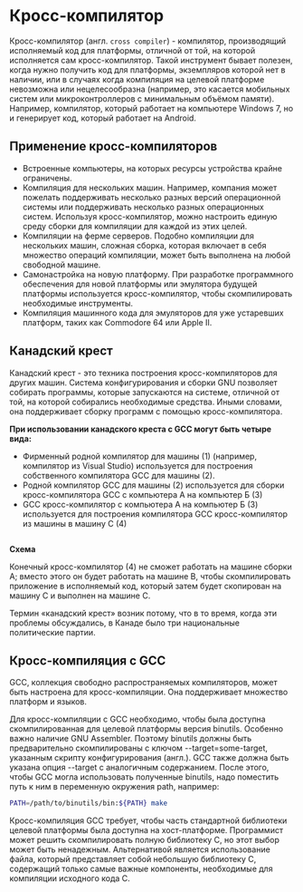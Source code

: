 # Кросс-компилятор

Кросс-компилятор (англ. `cross compiler`) - компилятор, производящий исполняемый код для платформы, отличной от той, на которой исполняется сам кросс-компилятор. Такой инструмент бывает полезен, когда нужно получить код для платформы, экземпляров которой нет в наличии, или в случаях когда компиляция на целевой платформе невозможна или нецелесообразна (например, это касается мобильных систем или микроконтроллеров с минимальным объёмом памяти). Например, компилятор, который работает на компьютере Windows 7, но и генерирует код, который работает на Android.

## Применение кросс-компиляторов

- Встроенные компьютеры, на которых ресурсы устройства крайне ограничены.
- Компиляция для нескольких машин. Например, компания может пожелать поддерживать несколько разных версий операционной системы или поддерживать несколько разных операционных систем. Используя кросс-компилятор, можно настроить единую среду сборки для компиляции для каждой из этих целей.
- Компиляции на ферме серверов. Подобно компиляции для нескольких машин, сложная сборка, которая включает в себя множество операций компиляции, может быть выполнена на любой свободной машине.
- Самонастройка на новую платформу. При разработке программного обеспечения для новой платформы или эмулятора будущей платформы используется кросс-компилятор, чтобы скомпилировать необходимые инструменты.
- Компиляция машинного кода для эмуляторов для уже устаревших платформ, таких как Commodore 64 или Apple II.

## Канадский крест

Канадский крест - это техника построения кросс-компиляторов для других машин. Система конфигурирования и сборки GNU позволяет собирать программы, которые запускаются на системе, отличной от той, на которой собирались необходимые средства. Иными словами, она поддерживает сборку программ с помощью кросс-компилятора.

**При использовании канадского креста c GCC могут быть четыре вида:**

- Фирменный родной компилятор для машины (1) (например, компилятор из Visual Studio) используется для построения собственного компилятора GCC для машины (2).
- Родной компилятор GCC для машины (2) используется для сборки кросс-компилятора GCC с компьютера А на компьютер Б (3)
- GCC кросс-компилятор с компьютера A на компьютер Б (3) используется для построения компилятора GCC кросс-компилятор из машины в машину C (4)

<img alt="" src="https://commons.bmstu.wiki/images/8/89/Example_of_Canadian_Cross.png" />

**Схема**

Конечный кросс-компилятор (4) не сможет работать на машине сборки A; вместо этого он будет работать на машине B, чтобы скомпилировать приложение в исполняемый код, который затем будет скопирован на машину C и выполнен на машине C.

Термин «канадский крест» возник потому, что в то время, когда эти проблемы обсуждались, в Канаде было три национальные политические партии.

## Кросс-компиляция с GCC

GCC, коллекция свободно распространяемых компиляторов, может быть настроена для кросс-компиляции. Она поддерживает множество платформ и языков.

Для кросс-компиляции с GCC необходимо, чтобы была доступна скомпилированная для целевой платформы версия binutils. Особенно важно наличие GNU Assembler. Поэтому binutils должны быть предварительно скомпилированы с ключом --target=some-target, указанным скрипту конфигурирования (англ.). GCC также должна быть указана опция --target с аналогичным содержанием. После этого, чтобы GCC могла использовать полученные binutils, надо поместить путь к ним в переменную окружения path, например:

```bash
PATH=/path/to/binutils/bin:${PATH} make
```

Кросс-компиляция GCC требует, чтобы часть стандартной библиотеки целевой платформы была доступна на хост-платформе. Программист может решить скомпилировать полную библиотеку C, но этот выбор может быть ненадежным. Альтернативой является использование файла, который представляет собой небольшую библиотеку C, содержащий только самые важные компоненты, необходимые для компиляции исходного кода C.
